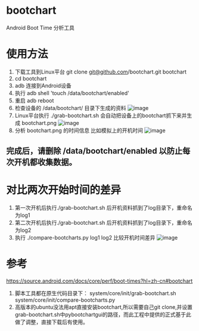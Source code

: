 # bootchart
Android Boot Time 分析工具

# 使用方法
1. 下载工具到Linux平台
   git clone git@github.com/bootchart.git bootchart
2. cd bootchart
3. adb 连接到Android设备
4. 执行 adb shell 'touch /data/bootchart/enabled'
5. 重启 adb reboot
6. 检查设备的 /data/bootchart/ 目录下生成的资料
   ![image](https://github.com/user-attachments/assets/4f14f087-6642-4212-881d-14afba9053c9)
7. Linux平台执行 ./grab-bootchart.sh 会自动把设备上的bootchart抓下来并生成 bootchart.png
   ![image](https://github.com/user-attachments/assets/aee035cb-0b56-4d8e-b9a2-ebf65b28ae88)
9. 分析 bootchart.png 的时间信息
   比如模拟上的开机时间
   ![image](https://github.com/user-attachments/assets/f02af19d-7400-43bf-ba99-619dde383ee4)


## 完成后，请删除 /data/bootchart/enabled 以防止每次开机都收集数据。

# 对比两次开始时间的差异
1. 第一次开机后执行./grab-bootchart.sh 后开机资料抓到了log目录下，重命名为log1
2. 第二次开机后执行./grab-bootchart.sh 后开机资料抓到了log目录下，重命名为log2
3. 执行 ./compare-bootcharts.py log1 log2 比较开机时间差异
   ![image](https://github.com/user-attachments/assets/f8f009de-ad6c-4d01-b5eb-c15bfd9b182d)

# 参考
   https://source.android.com/docs/core/perf/boot-times?hl=zh-cn#bootchart
   1. 脚本工具都在原生代码目录下：
   system/core/init/grab-bootchart.sh
   system/core/init/compare-bootcharts.py
   2. 高版本的ubuntu没法用apt直接安装bootchart,所以需要自己git clone,并设置grab-bootchart.sh中pybootchartgui的路径，而此工程中提供的正式基于此做了调整，直接下载后有使用。
